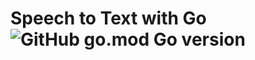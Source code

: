 # Speech to Text with Go ![GitHub go.mod Go version](https://img.shields.io/github.com/ChrisCodeX/Speech-To-Text-Go)
